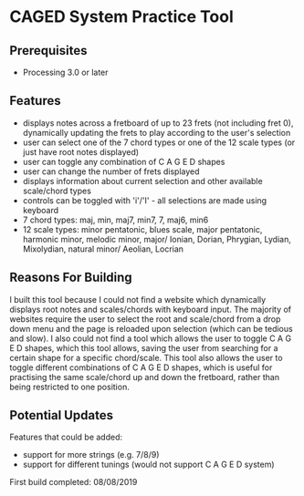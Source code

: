 # CAGED System Practice Tool

## Prerequisites
- Processing 3.0 or later

## Features
- displays notes across a fretboard of up to 23 frets (not including fret 0), 
dynamically updating the frets to play according to the user's selection
- user can select one of the 7 chord types or one of the 12 scale types (or 
just have root notes displayed)
- user can toggle any combination of C A G E D shapes
- user can change the number of frets displayed
- displays information about current selection and other available scale/chord types
- controls can be toggled with 'i'/'I' - all selections are made using keyboard
- 7 chord types:  maj, min, maj7, min7, 7, maj6, min6
- 12 scale types: minor pentatonic, blues scale, major pentatonic, 
harmonic minor, melodic minor, major/ Ionian, Dorian, Phrygian, Lydian, Mixolydian, 
natural minor/ Aeolian, Locrian

## Reasons For Building
I built this tool because I could not find a website which dynamically displays root notes and scales/chords with keyboard input.  The majority of websites require the user to select the root and scale/chord from a drop down menu and the page is reloaded upon selection (which can be tedious and slow).  I also could not find a tool which allows the user to toggle C A G E D shapes, which this tool allows, saving the user from searching for a certain shape for a specific chord/scale. This tool also allows the user to toggle different combinations of C A G E D shapes, which is useful for practising the same scale/chord up and down the fretboard, rather than being restricted to one position.

## Potential Updates
Features that could be added:
- support for more strings (e.g. 7/8/9)
- support for different tunings (would not support C A G E D system)

First build completed: 08/08/2019
